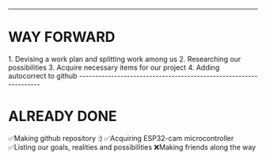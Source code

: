 -------------------------------------------------------------------
<h1>WAY FORWARD</h1>	
1. Devising a work plan and splitting work among us
2. Researching our possibilities 
3. Acquire necessary items for our project
4. Adding autocorrect to github 
------------------------------------------------------------------
<h1>ALREADY DONE</h1>
✅Making github repository :)
✅Acquiring ESP32-cam microcontroller
✅Listing our goals, realities and possibilities
❌Making friends along the way
